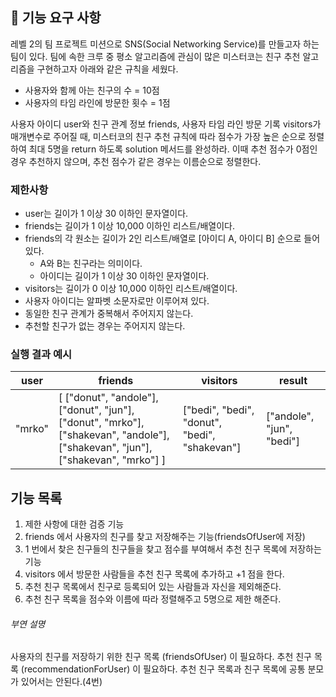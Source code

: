 ## 🚀 기능 요구 사항

레벨 2의 팀 프로젝트 미션으로 SNS(Social Networking Service)를 만들고자 하는 팀이 있다. 팀에 속한 크루 중 평소 알고리즘에 관심이 많은 미스터코는 친구 추천 알고리즘을 구현하고자 아래와 같은 규칙을 세웠다.

- 사용자와 함께 아는 친구의 수 = 10점 
- 사용자의 타임 라인에 방문한 횟수 = 1점

사용자 아이디 user와 친구 관계 정보 friends, 사용자 타임 라인 방문 기록 visitors가 매개변수로 주어질 때, 미스터코의 친구 추천 규칙에 따라 점수가 가장 높은 순으로 정렬하여 최대 5명을 return 하도록 solution 메서드를 완성하라. 이때 추천 점수가 0점인 경우 추천하지 않으며, 추천 점수가 같은 경우는 이름순으로 정렬한다.

### 제한사항

- user는 길이가 1 이상 30 이하인 문자열이다.
- friends는 길이가 1 이상 10,000 이하인 리스트/배열이다.
- friends의 각 원소는 길이가 2인 리스트/배열로 [아이디 A, 아이디 B] 순으로 들어있다.
  - A와 B는 친구라는 의미이다.
  - 아이디는 길이가 1 이상 30 이하인 문자열이다.
- visitors는 길이가 0 이상 10,000 이하인 리스트/배열이다.
- 사용자 아이디는 알파벳 소문자로만 이루어져 있다.
- 동일한 친구 관계가 중복해서 주어지지 않는다.
- 추천할 친구가 없는 경우는 주어지지 않는다.

### 실행 결과 예시

| user | friends | visitors | result |
| --- | --- | --- | --- |
| "mrko" | [ ["donut", "andole"], ["donut", "jun"], ["donut", "mrko"], ["shakevan", "andole"], ["shakevan", "jun"], ["shakevan", "mrko"] ] | ["bedi", "bedi", "donut", "bedi", "shakevan"] | ["andole", "jun", "bedi"] |

## 기능 목록
1. 제한 사항에 대한 검증 기능  
2. friends 에서 사용자의 친구를 찾고 저장해주는 기능(friendsOfUser에 저장)
3. 1 번에서 찾은 친구들의 친구들을 찾고 점수를 부여해서 추천 친구 목록에 저장하는 기능 
4. visitors 에서 방문한 사람들을 추천 친구 목록에 추가하고 +1 점을 한다.
5. 추천 친구 목록에서 친구로 등록되어 있는 사람들과 자신을 제외해준다.
6. 추천 친구 목록을 점수와 이름에 따라 정렬해주고 5명으로 제한 해준다. 

###### 부연 설명 
사용자의 친구를 저장하기 위한 친구 목록 (friendsOfUser) 이 필요하다.
추천 친구 목록 (recommendationForUser) 이 필요하다.
추천 친구 목록과 친구 목록에 공통 분모가 있어서는 안된다.(4번)